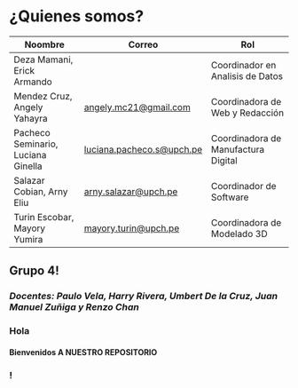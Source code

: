 # ¿Quienes somos?

|                Noombre               |           Correo            |                  Rol                  |
|--------------------------------------|-----------------------------|---------------------------------------|
|  Deza Mamani, Erick Armando          |                             |  Coordinador en Analisis de Datos     |
|  Mendez Cruz, Angely Yahayra         |  angely.mc21@gmail.com      |  Coordinadora de Web y Redacción      |
|  Pacheco Seminario, Luciana Ginella  |  luciana.pacheco.s@upch.pe  |  Coordinadora de Manufactura Digital  |
|  Salazar Cobian, Arny Eliu           |  arny.salazar@upch.pe       |  Coordinador de Software              |
|  Turin Escobar, Mayory Yumira        |  mayory.turin@upch.pe       |  Coordinadora de Modelado 3D          |

[](https://github.com/ArnySalazar/FdD/blob/main/FdD2024-1/Imagenes/Personas/Grupal.png)

## Grupo 4!
### *Docentes: Paulo Vela, Harry Rivera, Umbert De la Cruz, Juan Manuel Zuñiga y Renzo Chan*

### Hola
#### Bienvenidos A NUESTRO REPOSITORIO
### !

